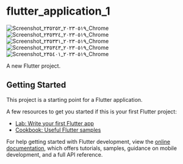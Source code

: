 # flutter_application_1
![Screenshot_٢٠٢٣٠٥١٩_٢٣٥٢٥٢_Chrome](https://github.com/Yarahashem1/FOOD_Ordering1/assets/88033413/374433f8-50da-4ec8-8f21-cd23f35ef8cc)
![Screenshot_٢٠٢٣٠٥١٩_٢٣٥٣٢٤_Chrome](https://github.com/Yarahashem1/FOOD_Ordering1/assets/88033413/98af86e4-b8d8-4f3b-8766-b2f6f8419eb3)
![Screenshot_٢٠٢٣٠٥١٩_٢٣٥٣٣١_Chrome](https://github.com/Yarahashem1/FOOD_Ordering1/assets/88033413/8d3a0bf6-8ada-4f80-998e-444ad6596655)
![Screenshot_٢٠٢٣٠٥١٩_٢٣٥٣٤٣_Chrome](https://github.com/Yarahashem1/FOOD_Ordering1/assets/88033413/081bcf61-ce0f-426c-8140-d5358bb3a5a3)
![Screenshot_٢٠٢٣٠٥١٩_٢٣٥٤٠١_Chrome](https://github.com/Yarahashem1/FOOD_Ordering1/assets/88033413/90df59c3-4560-44c4-bf3e-bb5c2c6cb5f4)


A new Flutter project.

## Getting Started

This project is a starting point for a Flutter application.

A few resources to get you started if this is your first Flutter project:

- [Lab: Write your first Flutter app](https://docs.flutter.dev/get-started/codelab)
- [Cookbook: Useful Flutter samples](https://docs.flutter.dev/cookbook)

For help getting started with Flutter development, view the
[online documentation](https://docs.flutter.dev/), which offers tutorials,
samples, guidance on mobile development, and a full API reference.
